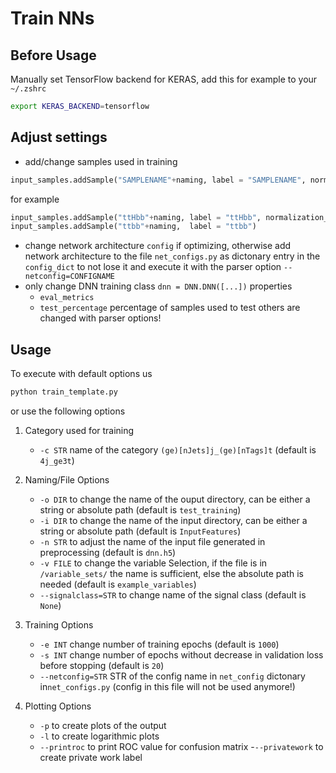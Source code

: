 # Train NNs
## Before Usage
Manually set TensorFlow backend for KERAS, add this for example to your `~/.zshrc`
```bash
export KERAS_BACKEND=tensorflow
```

## Adjust settings
- add/change samples used in training
```python
input_samples.addSample("SAMPLENAME"+naming, label = "SAMPLENAME", normalization_weight = FLOAT)
```
for example
```python
input_samples.addSample("ttHbb"+naming, label = "ttHbb", normalization_weight = 2.)
input_samples.addSample("ttbb"+naming,  label = "ttbb")
```

- change network architecture `config` if optimizing, otherwise add network architecture to the file `net_configs.py` as dictonary entry in the `config_dict` to not lose it and execute it with the parser option `--netconfig=CONFIGNAME`
- only change DNN training class `dnn = DNN.DNN([...])` properties 
	- `eval_metrics` 
	- `test_percentage` percentage of samples used to test
  others are changed with parser options!

## Usage
To execute with default options us 
```bash
python train_template.py 
```
or use the following options 
1. Category used for training
	- `-c STR` name of the category `(ge)[nJets]j_(ge)[nTags]t` 
	(default is `4j_ge3t`)

2. Naming/File Options
	- `-o DIR` to change the name of the ouput directory, can be either a string or absolute path
	(default is `test_training`)
	- `-i DIR` to change the name of the input directory, can be either a string or absolute path 
	(default is `InputFeatures`)
	- `-n STR` to adjust the name of the input file generated in preprocessing 
	(default is `dnn.h5`)
	- `-v FILE` to change the variable Selection, if the file is in `/variable_sets/` the name is sufficient, else the absolute path is needed 
	(default is `example_variables`)
	- `--signalclass=STR` to change name of the signal class 
	(default is `None`)

3. Training Options
	- `-e INT` change number of training epochs 
	(default is `1000`)
	- `-s INT` change number of epochs without decrease in validation loss before stopping
	(default is `20`)
	- `--netconfig=STR` STR of the config name in `net_config` dictonary in`net_configs.py` (config in this file will not be used anymore!)

4. Plotting Options
	- `-p` to create plots of the output 
	- `-l` to create logarithmic plots 
	- `--printroc` to print ROC value for confusion matrix
	-`--privatework` to create private work label 
